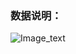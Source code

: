 ### 数据说明：

![Image_text](https://raw.githubusercontent.com/OneStepAndTwoSteps/data_mining_analysis/master/%E6%95%B0%E6%8D%AE%E5%88%86%E6%9E%90%E6%A1%88%E4%BE%8B/%E4%BF%A1%E7%94%A8%E5%8D%A1%E8%BF%9D%E7%BA%A6%E5%88%86%E6%9E%90/1.png)
